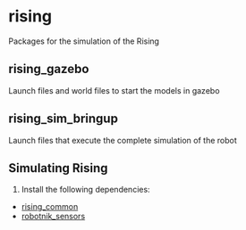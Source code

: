 rising
=============

Packages for the simulation of the Rising

<h2>rising_gazebo</h2>

Launch files and world files to start the models in gazebo

<h2>rising_sim_bringup</h2>

Launch files that execute the complete simulation of the robot


<h2>Simulating Rising</h2>

1) Install the following dependencies:
  - [rising_common](https://github.com/RobotnikAutomation/rising_common)
  - [robotnik_sensors](https://github.com/RobotnikAutomation/robotnik_sensors)
 

